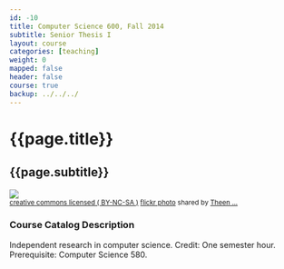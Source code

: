 ```yaml
---
id: -10
title: Computer Science 600, Fall 2014
subtitle: Senior Thesis I 
layout: course 
categories: [teaching]
weight: 0
mapped: false
header: false 
course: true
backup: ../../../
---
```


# {{page.title}}

## {{page.subtitle}}

<a title="Morning Glow ~ Explore #420" href="http://flickr.com/photos/theenmoy/12716871935"><img class="img-responsive-tight" src="http://farm4.static.flickr.com/3725/12716871935_39ce09acfc_b.jpg" /></a><br /><small><a href="http://creativecommons.org/licenses/by-nc-sa/2.0/">creative commons licensed ( BY-NC-SA )</a> <a title="Morning Glow ~ Explore #420" href="http://flickr.com/photos/theenmoy/12716871935">flickr photo</a> shared by <a href="http://flickr.com/people/theenmoy">Theen ...</a></small>

### Course Catalog Description

Independent research in computer science. Credit: One semester hour. Prerequisite: Computer Science 580. 

